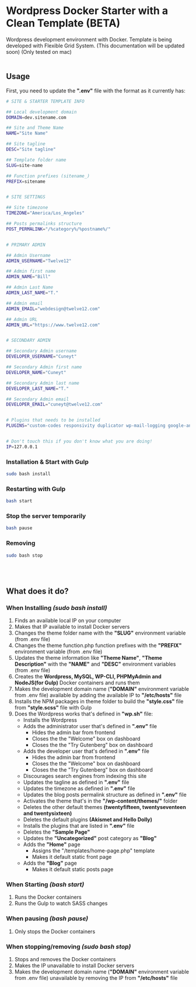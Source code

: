 # Wordpress Docker Starter with a Clean Template (BETA)
Wordpress development environment with Docker. Template is being developed with Flexible Grid System. (This documentation will be updated soon) (Only tested on mac)
<br><br>

## Usage
First, you need to update the **".env"** file with the format as it currently has:
```bash
# SITE & STARTER TEMPLATE INFO

## Local development domain
DOMAIN=dev.sitename.com

## Site and Theme Name
NAME="Site Name"

## Site tagline
DESC="Site tagline"

## Template folder name
SLUG=site-name

## Function prefixes (sitename_)
PREFIX=sitename


# SITE SETTINGS

## Site timezone
TIMEZONE="America/Los_Angeles" 

## Posts permalinks structure
POST_PERMALINK="/%category%/%postname%/"


# PRIMARY ADMIN

## Admin Username
ADMIN_USERNAME="Twelve12"

## Admin first name
ADMIN_NAME="Bill"

## Admin Last Name
ADMIN_LAST_NAME="T."

## Admin email
ADMIN_EMAIL="webdesign@twelve12.com"

## Admin URL
ADMIN_URL="https://www.twelve12.com"


# SECONDARY ADMIN

## Secondary Admin username
DEVELOPER_USERNAME="Cuneyt"

## Secondary Admin first name
DEVELOPER_NAME="Cuneyt"

## Secondary Admin last name
DEVELOPER_LAST_NAME="T."

## Secondary Admin email
DEVELOPER_EMAIL="cuneyt@twelve12.com"


# Plugins that needs to be installed
PLUGINS="custom-codes responsivity duplicator wp-mail-logging google-analytics-for-wordpress fast-velocity-minify invisible-recaptcha"


# Don't touch this if you don't know what you are doing!
IP=127.0.0.1


```


### Installation & Start with Gulp
```bash
sudo bash install
```

### Restarting with Gulp
```bash
bash start
```

### Stop the server temporarily
```bash
bash pause
```

### Removing
```bash
sudo bash stop
```
<br><br>

## What does it do?
### When Installing *(sudo bash install)*
1. Finds an available local IP on your computer
2. Makes that IP available to install Docker servers
3. Changes the theme folder name with the **"SLUG"** environment variable (from .env file)
4. Changes the theme function.php function prefixes with the **"PREFIX"** environment variable (from .env file)
5. Updates the theme information like **"Theme Name"**, **"Theme Description"** with the **"NAME"** and **"DESC"** environment variables (from .env file)
6. Creates the **Wordpress, MySQL, WP-CLI, PHPMyAdmin and NodeJS(for Gulp)** Docker containers and runs them
7. Makes the development domain name (**"DOMAIN"** environment variable from .env file) available by adding the available IP to **"/etc/hosts"** file
8. Installs the NPM packages in theme folder to build the **"style.css"** file from **"style.scss"** file with Gulp
9. Does the Wordpress works that's defined in **"wp.sh"** file:
	* Installs the Wordpress
	* Adds the administrator user that's defined in **".env"** file
		* Hides the admin bar from frontend
		* Closes the the "Welcome" box on dashboard
		* Closes the the "Try Gutenberg" box on dashboard
	* Adds the developer user that's defined in **".env"** file
		* Hides the admin bar from frontend
		* Closes the the "Welcome" box on dashboard
		* Closes the the "Try Gutenberg" box on dashboard
	* Discourages search engines from indexing this site
	* Updates the tagline as defined in **".env"** file
	* Updates the timezone as defined in **".env"** file
	* Updates the blog posts permalink structure as defined in **".env"** file
	* Activates the theme that's in the **"/wp-content/themes/"** folder
	* Deletes the other default themes **(twentyfifteen, twentyseventeen and twentysixteen)**
	* Deletes the default plugins **(Akismet and Hello Dolly)**
	* Installs the plugins that are listed in **".env"** file
	* Deletes the **"Sample Page"**
	* Updates the **"Uncategorized"** post category as **"Blog"**
	* Adds the **"Home"** page
		* Assigns the "/templates/home-page.php" template
		* Makes it default static front page
	* Adds the **"Blog"** page
		* Makes it default static posts page

### When Starting *(bash start)*
1. Runs the Docker containers
2. Runs the Gulp to watch SASS changes


### When pausing *(bash pause)*
1. Only stops the Docker containers


### When stopping/removing *(sudo bash stop)*
1. Stops and removes the Docker containers
2. Makes the IP unavailable to install Docker servers
3. Makes the development domain name (**"DOMAIN"** environment variable from .env file) unavailable by removing the IP from **"/etc/hosts"** file